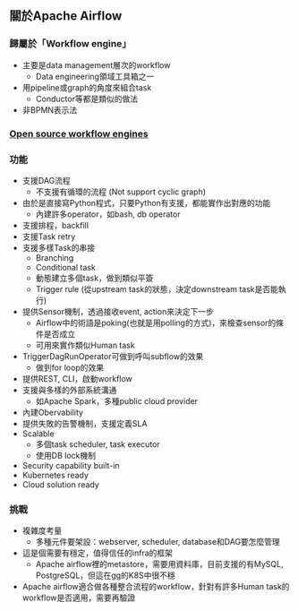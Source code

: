 ## 關於Apache Airflow

### 歸屬於「Workflow engine」

* 主要是data management層次的workflow
  * Data engineering領域工具箱之一
* 用pipeline或graph的角度來組合task
  * Conductor等都是類似的做法
* 非BPMN表示法

### [Open source workflow engines](https://github.com/meirwah/awesome-workflow-engines)

### 功能

* 支援DAG流程
  * 不支援有循環的流程 (Not support cyclic graph)
* 由於是直接寫Python程式，只要Python有支援，都能實作出對應的功能
  * 內建許多operator，如bash, db operator
* 支援排程，backfill
* 支援Task retry
* 支援多樣Task的串接
  * Branching
  * Conditional task
  * 動態建立多個task，做到類似平簽
  * Trigger rule (從upstream task的狀態，決定downstream task是否能執行)
* 提供Sensor機制，透過接收event, action來決定下一步
  * Airflow中的術語是poking(也就是用polling的方式)，來檢查sensor的條件是否成立
  * 可用來實作類似Human task
* TriggerDagRunOperator可做到呼叫subflow的效果
  * 做到for loop的效果
* 提供REST, CLI，啟動workflow
* 支援與多樣的外部系統溝通
  * 如Apache Spark，多種public cloud provider
* 內建Obervability
* 提供失敗的告警機制，支援定義SLA
* Scalable
  * 多個task scheduler, task executor
  * 使用DB lock機制
* Security capability built-in
* Kubernetes ready
* Cloud solution ready

### 挑戰

* 複雜度考量
  * 多種元件要架設：webserver, scheduler, database和DAG要怎麼管理
* 這是個需要有穩定，值得信任的infra的框架
  * Apache airflow裡的metastore，需要用資料庫，目前支援的有MySQL, PostgreSQL，但這在gg的K8S中很不穩
* Apache airflow適合做各種整合流程的workflow，針對有許多Human task的workflow是否適用，需要再驗證
